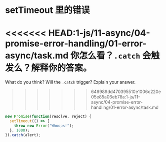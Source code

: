 # setTimeout 里的错误

<<<<<<< HEAD:1-js/11-async/04-promise-error-handling/01-error-async/task.md
你怎么看？`.catch` 会触发么？解释你的答案。
=======
What do you think? Will the `.catch` trigger? Explain your answer.
>>>>>>> 646989dd470395510e1006c220e05e85a06eb78a:1-js/11-async/04-promise-error-handling/01-error-async/task.md

```js
new Promise(function(resolve, reject) {
  setTimeout(() => {
    throw new Error("Whoops!");
  }, 1000);
}).catch(alert);
```
